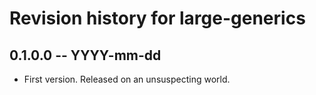 # Revision history for large-generics

## 0.1.0.0 -- YYYY-mm-dd

* First version. Released on an unsuspecting world.
